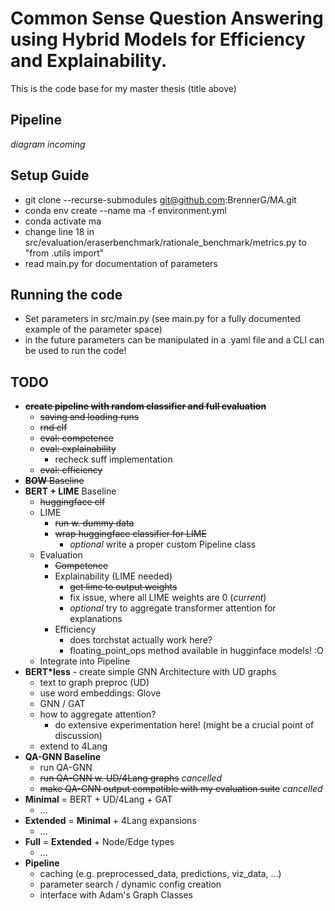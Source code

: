 # Common Sense Question Answering using Hybrid Models for Efficiency and Explainability.
This is the code base for my master thesis (title above)

## Pipeline
_diagram incoming_

## Setup Guide
- git clone --recurse-submodules git@github.com:BrennerG/MA.git
- conda env create --name ma -f environment.yml
- conda activate ma
- change line 18 in src/evaluation/eraserbenchmark/rationale_benchmark/metrics.py to "from .utils import"
- read main.py for documentation of parameters

## Running the code
- Set parameters in src/main.py (see main.py for a fully documented example of the parameter space)
- in the future parameters can be manipulated in a .yaml file and a CLI can be used to run the code!

## TODO
* ~~__create pipeline with random classifier and full evaluation__~~
  - ~~saving and loading runs~~
  - ~~rnd clf~~
  - ~~eval: competence~~
  - ~~eval: explainability~~
    - recheck suff implementation
  - ~~eval: efficiency~~
* ~~__BOW__ Baseline~~
* __BERT + LIME__ Baseline
  - ~~huggingface clf~~
  - LIME
    - ~~run w. dummy data~~
    - ~~wrap huggingface classifier for LIME~~
      - _optional_ write a proper custom Pipeline class
  - Evaluation
    - ~~Competence~~
    - Explainability (LIME needed)
      - ~~get lime to output weights~~
      - fix issue, where all LIME weights are 0  (_current_)
      - _optional_ try to aggregate transformer attention for explanations
    - Efficiency
      - does torchstat actually work here?
      - floating_point_ops method available in hugginface models! :O
  - Integrate into Pipeline
* __BERT*less__ - create simple GNN Architecture with UD graphs
  - text to graph preproc (UD)
  - use word embeddings: Glove
  - GNN / GAT
  - how to aggregate attention?
    - do extensive experimentation here! (might be a crucial point of discussion)
  - extend to 4Lang
* __QA-GNN Baseline__
  - run QA-GNN
  - ~~run QA-GNN w. UD/4Lang graphs~~ _cancelled_
  - ~~make QA-GNN output compatible with my evaluation suite~~ _cancelled_
* __Minimal__ = BERT + UD/4Lang + GAT
  - ...
* __Extended__ = __Minimal__ + 4Lang expansions 
  - ...
* __Full__ = __Extended__ + Node/Edge types
  - ...
* __Pipeline__
  - caching (e.g. preprocessed_data, predictions, viz_data, ...)
  - parameter search / dynamic config creation
  - interface with Adam's Graph Classes